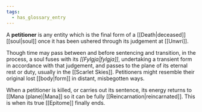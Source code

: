 ```yaml
---
tags:
  - has_glossary_entry
---
```


A **petitioner** is any entity which is the final form of a [[Death|deceased]] [[soul|soul]] once it has been ushered through its judgement at [[Unwri]]. 

Though time may pass between and before sentencing and transition, in the process, a soul fuses with its *[[Fylgja|fylgja]]*, undertaking a transient form in accordance with that judgement, and passes to the plane of its eternal rest or duty, usually in the [[Scarlet Skies]]. Petitioners might resemble their original lost [[body|form]] in distant, misbegotten ways.

When a petitioner is killed, or carries out its sentence, its energy returns to [[Mana (plane)|Mana]] so it can be fully [[Reincarnation|reincarnated]]. This is when its true [[Epitome]] finally ends.